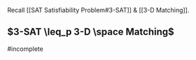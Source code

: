 Recall [[SAT Satisfiability Problem#3-SAT]] & [[3-D Matching]].
## $3-SAT \leq_p 3-D \space Matching$
#incomplete 